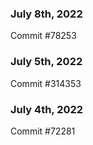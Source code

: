 ### July 8th, 2022

Commit #78253

### July 5th, 2022

Commit #314353


### July 4th, 2022

Commit #72281
